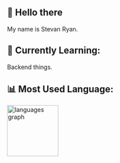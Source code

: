 ## 👋 Hello there 
My name is Stevan Ryan.
<!-- ___ -->
<!-- **stevanryan/stevanryan** is a ✨ _special_ ✨ repository because its `README.md` (this file) appears on your GitHub profile. -->

<!-- Here are some ideas to get you started: -->

<!-- - 🔭 I’m currently working on ... -->
<!-- - 🌱 I’m currently learning ... -->
<!-- - 👯 I’m looking to collaborate on ... -->
<!-- - 🤔 I’m looking for help with ... -->
<!-- - 💬 Ask me about ... -->
<!-- - 📫 How to reach me: ... -->
<!-- - 😄 Pronouns: ... -->
<!-- - ⚡ Fun fact: ... -->


## 🚀 Currently Learning:
Backend things.
<!-- [![My Skills](https://skillicons.dev/icons?i=react)](https://skillicons.dev) -->
<!-- ___ -->


<!-- ## 📌 Current Mini-project: -->
<!-- Currently, I'm not working on any mini-project. -->
<!-- ___ -->


## 📊 Most Used Language:
<!-- <div align="left">
  <img src="https://github-readme-stats.vercel.app/api/top-langs?username=stevanryan&locale=en&hide_title=false&layout=compact&card_width=320&langs_count=4&theme=github_dark&hide_border=true&order=2" height="140" alt="languages graph"  />
</div>

### -->
<!-- <div align="left">
  <img src="https://github-readme-stats.vercel.app/api/top-langs?username=stevanryan&locale=en&hide_title=true&layout=compact&card_width=320&langs_count=4&theme=github_dark&hide_border=true&order=2" height="140" alt="languages graph"  />
</div>

### -->
<div align="left">
  <img src="https://github-readme-stats.vercel.app/api/top-langs?username=stevanryan&locale=en&hide_title=true&layout=compact&card_width=320&langs_count=4&theme=rose_pine&hide_border=true&order=2" height="120" alt="languages graph"  />
</div>

###
